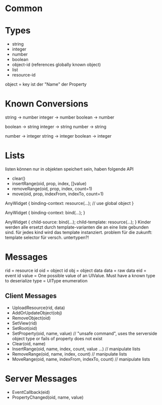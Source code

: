 # Common

# Types
- string
- integer
- number
- boolean
- object-id (references globally known object)
- list<object-id>
- resource-id

object = [](key,type,value)
key ist der "Name" der Property

# Known Conversions
string  → number
integer → number
boolean → number

boolean → string
integer → string
number  → string

number  → integer
string  → integer
boolean → integer

# Lists
listen können nur in objekten speichert sein, haben folgende API
- clear()
- insertRange(oid, prop, index, []value)
- removeRange(oid, prop, index, count=1)
- move(oid, prop, indexFrom, indexTo, count=1)

AnyWidget {
	binding-context: resource(…); // use global object
}

AnyWidget {
	binding-context: bind(…);
}

AnyWidget {
	child-source: bind(…);
	child-template: resource(…);
}
Kinder werden alle ersetzt durch template-varianten die
an eine liste gebunden sind. für jedes kind wird das
template instanziert.
problem für die zukunft: template selector für versch. untertypen?!

# Messages

rid   = resource id
oid   = object id
obj   = object data
data  = raw data
eid   = event id
value = One possible value of an UIValue. Must have a known type to deserialize
type  = UIType enumeration

## Client Messages

- UploadResource(rid, data)
- AddOrUpdateObject(obj)
- RemoveObject(oid)
- SetView(rid)
- SetRoot(oid)
- SetProperty(oid, name, value) // "unsafe command", uses the serverside object type or fails of property does not exist
- Clear(oid, name)
- InsertRange(oid, name, index, count, value …) // manipulate lists
- RemoveRange(oid, name, index, count) // manipulate lists
- MoveRange(oid, name, indexFrom, indexTo, count) // manipulate lists

# Server Messages

- EventCallback(eid)
- PropertyChanged(oid, name, value)

